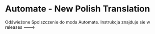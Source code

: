 # Automate - New Polish Translation
Odświeżone Spolszczenie do moda Automate.
Instrukcja znajduje sie w releases --->
